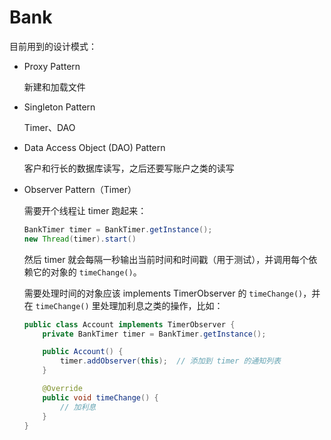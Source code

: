 # Bank

目前用到的设计模式：

- Proxy Pattern

    新建和加载文件

- Singleton Pattern

    Timer、DAO

- Data Access Object (DAO) Pattern

    客户和行长的数据库读写，之后还要写账户之类的读写

- Observer Pattern（Timer）

    需要开个线程让 timer 跑起来：
    
    ```java
    BankTimer timer = BankTimer.getInstance();
    new Thread(timer).start()
    ```

    然后 timer 就会每隔一秒输出当前时间和时间戳（用于测试），并调用每个依赖它的对象的 `timeChange()`。

    需要处理时间的对象应该 implements TimerObserver 的 `timeChange()`，并在 `timeChange()` 里处理加利息之类的操作，比如：

    ```java
    public class Account implements TimerObserver {
        private BankTimer timer = BankTimer.getInstance();

        public Account() {
            timer.addObserver(this);  // 添加到 timer 的通知列表
        }

        @Override
        public void timeChange() {
            // 加利息
        }
    }
    ```
